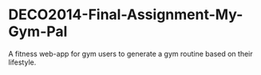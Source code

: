 # DECO2014-Final-Assignment-My-Gym-Pal
 A fitness web-app for gym users to generate a gym routine based on their lifestyle.
